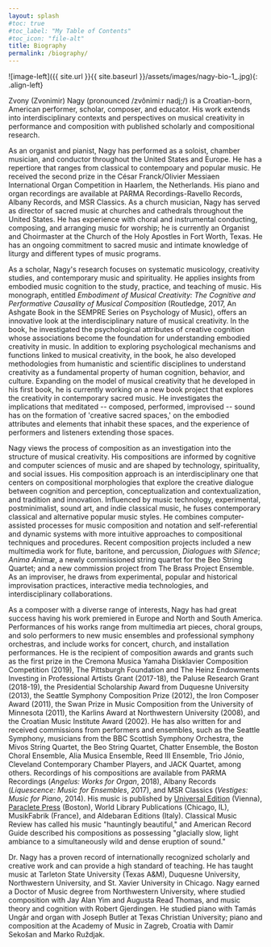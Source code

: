 ```yaml
---
layout: splash
#toc: true
#toc_label: "My Table of Contents"
#toc_icon: "file-alt"
title: Biography
permalink: /biography/
---
```


<!--![image-left]({{ site.url }}{{ site.baseurl }}/assets/images/Nagy-8_3x2.jpg){: .align-left}

<figure style="width: 300px" class="align-left">
  <img src="{{ site.url }}{{ site.baseurl }}/assets/images/Nagy-8_3x2.jpg" alt="">
</figure>
-->

![image-left]({{ site.url }}{{ site.baseurl }}/assets/images/nagy-bio-1_.jpg){: .align-left}

Zvony (Zvonimir) Nagy (pronounced /zvônimiːr nadj;/) is a Croatian-born, American performer, scholar, composer, and educator. His work extends into interdisciplinary contexts and perspectives on musical creativity in performance and composition with published scholarly and compositional research.

As an organist and pianist, Nagy has performed as a soloist, chamber musician, and conductor throughout the United States and Europe. He has a repertiore that ranges from classical to contempoary and popular music. He received the second prize in the César Franck/Olivier Messiaen International Organ Competition in Haarlem, the Netherlands. His piano and organ recordings are available at PARMA Recordings-Ravello Records, Albany Records, and MSR Classics. As a church musician, Nagy has served as director of sacred music at churches and cathedrals throughout the United States. He has experience with choral and instrumental conducting, composing, and arranging music for worship; he is currently an Organist and Choirmaster at the Church of the Holy Apostles in Fort Worth, Texas. He has an ongoing commitment to sacred music and intimate knowledge of liturgy and different types of music programs.  

As a scholar, Nagy's research focuses on systematic musicology, creativity studies, and contemporary music and spirituality. He applies insights from embodied music cognition to the study, practice, and teaching of music. His monograph, entitled _Embodiment of Musical Creativity: The Cognitive and Performative Causality of Musical Composition_ (Routledge, 2017, An Ashgate Book in the SEMPRE Series on Psychology of Music), offers an innovative look at the interdisciplinary nature of musical creativity. In the book, he investigated the psychological attributes of creative cognition whose associations become the foundation for understanding embodied creativity in music. In addition to exploring psychological mechanisms and functions linked to musical creativity, in the book, he also developed methodologies from humanistic and scientific disciplines to understand creativity as a fundamental property of human cognition, behavior, and culture. Expanding on the model of musical creativity that he developed in his first book, he is currently working on a new book project that explores the creativity in contemporary sacred music. He investigates the implications that meditated -- composed, performed, improvised -- sound has on the formation of 'creative sacred spaces,' on the embodied attributes and elements that inhabit these spaces, and the experience of performers and listeners extending those spaces.

Nagy views the process of composition as an investigation into the structure of musical creativity. His compositions are informed by cognitive and computer sciences of music and are shaped by technology, spirituality, and social issues. His composition approach is an interdisciplinary one that centers on compositional morphologies that explore the creative dialogue between cognition and perception, conceptualization and contextualization, and tradition and innovation.  Influenced by music technology, experimental, postminimalist, sound art, and indie classical music, he fuses contemporary classical and alternative popular music styles. He combines computer-assisted processes for music composition and notation and self-referential and dynamic systems with more intuitive approaches to compositional techniques and procedures. Recent composition projects included a new multimedia work for flute, baritone, and percussion, _Dialogues with Silence_; _Anima Animæ_, a newly commissioned string quartet for the Beo String Quartet; and a new commission project from The Brass Project Ensemble. As an improviser, he draws from experimental, popular and historical improvisation practices, interactive media technologies, and interdisciplinary collaborations.

As a composer with a diverse range of interests, Nagy has had great success having his work premiered in Europe and North and South America. Performances of his works range from multimedia art pieces, choral groups, and solo performers to new music ensembles and professional symphony orchestras, and include works for concert, church, and installation performances. He is the recipient of composition awards and grants such as the first prize in the Cremona Musica Yamaha Disklavier Composition Competition (2019), The Pittsburgh Foundation and The Heinz Endowments Investing in Professional Artists Grant (2017-18), the Paluse Research Grant (2018-19), the Presidential Scholarship Award from Duquesne University (2013), the Seattle Symphony Composition Prize (2012), the Iron Composer Award (2011), the Swan Prize in Music Composition from the University of Minnesota (2011), the Karlins Award at Northwestern University (2008), and the Croatian Music Institute Award (2002). He has also written for and received commissions from performers and ensembles, such as the Seattle Symphony, musicians from the BBC Scottish Symphony Orchestra, the Mivos String Quartet, the Beo String Quartet, Chatter Ensemble, the Boston Choral Ensemble, Alia Musica Ensemble, Reed III Ensemble, Trio Jónio, Cleveland Contemporary Chamber Players, and JACK Quartet, among others. Recordings of his compositions are available from PARMA Recordings (_Angelus: Works for Organ_, 2018), Albany Records (_Liquescence: Music for Ensembles_, 2017), and MSR Classics (_Vestiges: Music for Piano_, 2014). His music is published by <a href="https://www.universaledition.com/zvony-nagy-7865">Universal Edition</a> (Vienna), <a href="https://paracletesheetmusic.com/composer/zvonimir-nagy/">Paraclete Press</a> (Boston), World Library Publications (Chicago, IL), MusikFabrik (France), and Aldebaran Editions (Italy). Classical Music Review has called his music "hauntingly beautiful," and American Record Guide described his compositions as possessing "glacially slow, light ambiance to a simultaneously wild and dense eruption of sound."
<!--Nagy's research field is musical composition, creativity, and technology, and his areas of specialization are embodied music cognition, modern music and computer-assisted creativity.-->

Dr. Nagy has a proven record of internationally recognized scholarly and creative work and can provide a high standard of teaching. He has taught music at Tarleton State University (Texas A&M), Duquesne University, Northwestern University, and St. Xavier University in Chicago. Nagy earned a Doctor of Music degree from Northwestern University, where studied composition with Jay Alan Yim and Augusta Read Thomas, and music theory and cognition with Robert Gjerdingen. He studied piano with Tamás Ungár and organ with Joseph Butler at Texas Christian University; piano and composition at the Academy of Music in Zagreb, Croatia with Damir Sekošan and Marko Ruždjak.

<!--Zvony resides in Granbury, Texas, with his wife, Haley Nagy, and their sons Luka and Niko.-->

<!--Further details of Dr. Nagy’s academic work can be found here and at Duquesne University music faculty <a href="http://www.duq.edu/academics/faculty/zvonimir-nagy">faculty page</a>.-->

<!--A complete Curriculum Vitae is available by request.-->

<!--His creative and research work extends into interdisciplinary contexts and perspectives on music, forging connections between creativity and composition, technology and performance, psychology and philosophy.-->

<!--His current research focus is in systematic musicology, music theory, and performance studies, in particular on the application of insights from embodied cognition to the formal study and practice of creativity.-->

